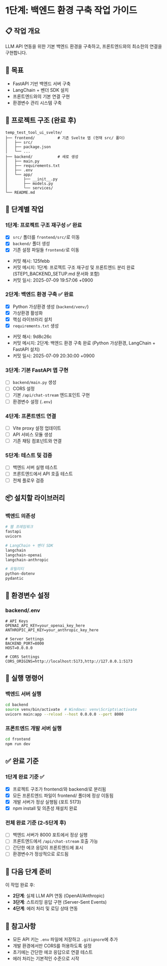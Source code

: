 # 1단계: 백엔드 환경 구축 작업 가이드

## 📋 작업 개요
LLM API 연동을 위한 기본 백엔드 환경을 구축하고, 프론트엔드와의 최소한의 연결을 구현합니다.

## 🎯 목표
- FastAPI 기반 백엔드 서버 구축
- LangChain + 벤더 SDK 설치
- 프론트엔드와의 기본 연결 구현
- 환경변수 관리 시스템 구축

## 📁 프로젝트 구조 (완료 후)
```
temp_test_tool_ui_svelte/
├── frontend/          # 기존 Svelte 앱 (현재 src/ 폴더)
│   ├── src/
│   ├── package.json
│   └── ...
├── backend/           # 새로 생성
│   ├── main.py
│   ├── requirements.txt
│   ├── .env
│   └── app/
│       ├── __init__.py
│       ├── models.py
│       └── services/
└── README.md
```

## 🔧 단계별 작업

### 1단계: 프로젝트 구조 재구성 ✅ 완료
- [x] `src/` 폴더를 `frontend/src/`로 이동
- [x] `backend/` 폴더 생성
- [x] 기존 설정 파일들 `frontend/`로 이동
- 커밋 해시: 125febb
- 커밋 메시지: 1단계: 프로젝트 구조 재구성 및 프론트엔드 분리 완료 (STEP1_BACKEND_SETUP.md 문서화 포함)
- 커밋 일시: 2025-07-09 19:57:06 +0900

### 2단계: 백엔드 환경 구축 ✅ 완료
- [x] Python 가상환경 생성 (`backend/venv/`)
- [x] 가상환경 활성화
- [x] 핵심 라이브러리 설치
- [x] `requirements.txt` 생성
- 커밋 해시: 9d8c26c
- 커밋 메시지: 2단계: 백엔드 환경 구축 완료 (Python 가상환경, LangChain + FastAPI 설치)
- 커밋 일시: 2025-07-09 20:30:00 +0900

### 3단계: 기본 FastAPI 앱 구현
- [ ] `backend/main.py` 생성
- [ ] CORS 설정
- [ ] 기본 `/api/chat-stream` 엔드포인트 구현
- [ ] 환경변수 설정 (`.env`)

### 4단계: 프론트엔드 연결
- [ ] Vite proxy 설정 업데이트
- [ ] API 서비스 모듈 생성
- [ ] 기존 채팅 컴포넌트와 연결

### 5단계: 테스트 및 검증
- [ ] 백엔드 서버 실행 테스트
- [ ] 프론트엔드에서 API 호출 테스트
- [ ] 전체 플로우 검증

## 📦 설치할 라이브러리

### 백엔드 의존성
```bash
# 웹 프레임워크
fastapi
uvicorn

# LangChain + 벤더 SDK
langchain
langchain-openai
langchain-anthropic

# 유틸리티
python-dotenv
pydantic
```

## 🔑 환경변수 설정

### backend/.env
```env
# API Keys
OPENAI_API_KEY=your_openai_key_here
ANTHROPIC_API_KEY=your_anthropic_key_here

# Server Settings
BACKEND_PORT=8000
HOST=0.0.0.0

# CORS Settings
CORS_ORIGINS=http://localhost:5173,http://127.0.0.1:5173
```

## 🚀 실행 명령어

### 백엔드 서버 실행
```bash
cd backend
source venv/bin/activate  # Windows: venv\Scripts\activate
uvicorn main:app --reload --host 0.0.0.0 --port 8000
```

### 프론트엔드 개발 서버 실행
```bash
cd frontend
npm run dev
```

## ✅ 완료 기준

### 1단계 완료 기준 ✅
- [x] 프로젝트 구조가 frontend/와 backend/로 분리됨
- [x] 모든 프론트엔드 파일이 frontend/ 폴더에 정상 이동됨
- [x] 개발 서버가 정상 실행됨 (포트 5173)
- [x] npm install 및 의존성 재설치 완료

### 전체 완료 기준 (2-5단계 후)
- [ ] 백엔드 서버가 8000 포트에서 정상 실행
- [ ] 프론트엔드에서 `/api/chat-stream` 호출 가능
- [ ] 간단한 에코 응답이 프론트엔드에 표시
- [ ] 환경변수가 정상적으로 로드됨

## 🔄 다음 단계 준비
이 작업 완료 후:
- **2단계**: 실제 LLM API 연동 (OpenAI/Anthropic)
- **3단계**: 스트리밍 응답 구현 (Server-Sent Events)
- **4단계**: 에러 처리 및 로딩 상태 연동

## 📝 참고사항
- 모든 API 키는 `.env` 파일에 저장하고 `.gitignore`에 추가
- 개발 환경에서만 CORS를 허용하도록 설정
- 초기에는 간단한 에코 응답으로 연결 테스트
- 에러 처리는 기본적인 수준으로 시작
